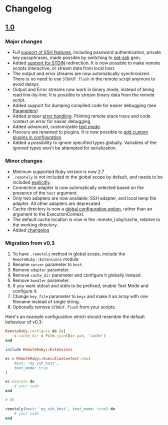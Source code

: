 # Changelog

## [1.0](https://github.com/Nu-hin/remote_ruby/releases/tag/v1.0)

### Major changes

* Full [support of SSH features](README.md#ssh-parameters), including password authentication, private key passphrases, made possible by switching to [net-ssh](https://github.com/net-ssh/net-ssh) gem.
* Added [support for STDIN](README.md#input) redirection. It is now possible to make remote scripts interactive, or stream data from local host.
* The output and error streams are now automatically synchronized. There is no need to use `STDOUT.flush` in the remote script anymore to avoid delays.
* Output and Error streams now work in binary mode, instead of being read line-by-line. It is possible to stream binary data from the remote script.
* Added support for dumping compiled code for easier debugging (see [Parameters](README.md#parameters))
* Added proper [error handling](README.md#error-handling). Printing remote stack trace and code context on error for easier debugging.
* Added advanced, customizable [text mode](README.md#text-mode).
* Flavours are renamed to plugins. It is now possible to [add custom plugins in configuration](README.md#plugins).
* Added a possibility to ignore specified types globally. Variables of the ignored types won't be attempted for serialization.

### Minor changes

* Minimum supported Ruby version is now 2.7
* `.remotely` is not included to the global scope by default, and needs to be included [explicitly](README.md#basic-usage).
* Connection adapter is now automatically selected based on the presence of the `host` argument.
* Only two adapters are now available: SSH adapter, and local temp file adapter. All other adapters are deprecated.
* Cache directory is now a [global configuration option](README.md#configuration), rather than an argument to the ExecutionContext.
* The default cache location is now in the .remote_ruby/cache, relative to the working directory.
* Added [changelog](#CHANGELOG.md)

### Migration from v0.3

1. To have `.remotely` method in global scope, include the `RemoteRuby::Extensions` module
2. Rename `server` parameter to `host`.
3. Remove `adapter` parameter.
4. Remove `cache_dir` parameter and configure it globally instead.
5. Remove `bundler` parameter.
6. If you want stdout and stdin to be prefixed, enable Text Mode and configure it.
7. Change `key_file` parameter to `keys` and make it an array with one filename instead of single string.
8. Optionally remove `STDOUT.flush` from your scripts.

Here's an example configuration which should resemble the default behaviour of v0.3:

```ruby
RemoteRuby.configure do |c|
    c.cache_dir = File.join(Dir.pwd, 'cache')
end

include RemoteRuby::Extensions

ec = RemoteRuby::ExecutionContext.new(
    host: 'my_ssh_host',
    text_mode: true
)

ec.execute do
    # your code
end

# OR

remotely(host: 'my_ssh_host', text_mode: true) do
    # your code
end

```
